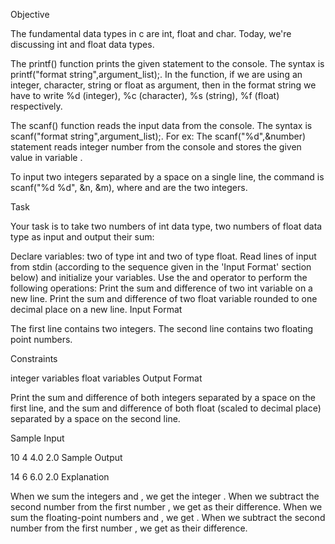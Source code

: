 Objective

The fundamental data types in c are int, float and char. Today, we're discussing int and float data types.

The printf() function prints the given statement to the console. The syntax is printf("format string",argument_list);. In the function, if we are using an integer, character, string or float as argument, then in the format string we have to write %d (integer), %c (character), %s (string), %f (float) respectively.

The scanf() function reads the input data from the console. The syntax is scanf("format string",argument_list);. For ex: The scanf("%d",&number) statement reads integer number from the console and stores the given value in variable .

To input two integers separated by a space on a single line, the command is scanf("%d %d", &n, &m), where  and  are the two integers.

Task

Your task is to take two numbers of int data type, two numbers of float data type as input and output their sum:

Declare  variables: two of type int and two of type float.
Read  lines of input from stdin (according to the sequence given in the 'Input Format' section below) and initialize your  variables.
Use the  and  operator to perform the following operations:
Print the sum and difference of two int variable on a new line.
Print the sum and difference of two float variable rounded to one decimal place on a new line.
Input Format

The first line contains two integers.
The second line contains two floating point numbers.

Constraints

 integer variables 
 float variables 
Output Format

Print the sum and difference of both integers separated by a space on the first line, and the sum and difference of both float (scaled to  decimal place) separated by a space on the second line.

Sample Input

10 4
4.0 2.0
Sample Output

14 6
6.0 2.0
Explanation

When we sum the integers  and , we get the integer . When we subtract the second number  from the first number , we get  as their difference.
When we sum the floating-point numbers  and , we get . When we subtract the second number  from the first number , we get  as their difference.
